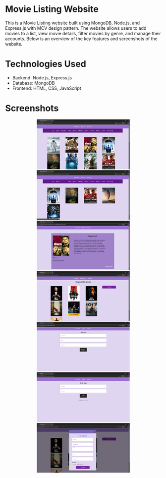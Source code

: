 # Movie Listing Website

This is a Movie Listing website built using MongoDB, Node.js, and Express.js with MCV design pattern. The website allows users to add movies to a list, view movie details, filter movies by genre, and manage their accounts. Below is an overview of the key features and screenshots of the website.

# Technologies Used

- Backend: Node.js, Express.js
- Database: MongoDB
- Frontend: HTML, CSS, JavaScript

# Screenshots

<p align="center">
  <img src="/screenshots/home.png" alt="Home Page" width="300"/>
  <img src="/screenshots/movieGenre.png" alt="Genre" width="300"/>
  <img src="/screenshots/movieDetail.png" alt="Detail" width="300"/>
  <img src="/screenshots/dashboard.png" alt="Dashboard" width="300"/>
  <img src="/screenshots/register.png" alt="Register" width="300"/>
  <img src="/screenshots/login.png" alt="Login" width="300"/>
  <img src="/screenshots/addMovie.png" alt="Add movie" width="300"/>

</p>
